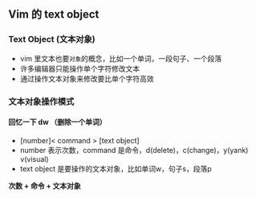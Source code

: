## Vim 的 text object

### Text Object (文本对象)

- vim 里文本也要`对象`的概念，比如一个单词，一段句子、一个段落
- 许多编辑器只能操作单个字符修改文本
- 通过操作文本对象来修改要比单个字符高效

###  文本对象操作模式

#### 回忆一下 dw （删除一个单词）

- [number]< command > [text object]
- number 表示次数，command 是命令，d(delete)，c(change)，y(yank) v(visual)
- text object 是要操作的文本对象，比如单词w，句子s，段落p

**次数 + 命令 + 文本对象**

